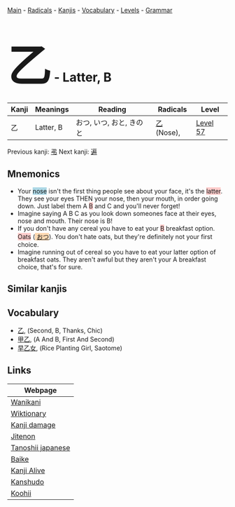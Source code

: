 <style> bigfont {font-size: 100px}</style>
[Main](../README.md) -
[Radicals](../radicals.md) -
[Kanjis](../kanjis.md) -
[Vocabulary](../vocabulary.md) -
[Levels](../levels.md) -
[Grammar](../grammar.md)
# <bigfont> 乙</bigfont> - Latter, B 

| Kanji | Meanings | Reading | Radicals | Level |
| --- | --- | --- | --- | --- |
| 乙 | Latter, B | おつ, いつ, おと, きのと | [乙](../radicals/乙.md) (Nose),  | [Level 57](../levels/wk_level57.md) |

Previous kanji: [弔](弔.md) Next kanji: [遍](遍.md) 

## Mnemonics
 * Your <span style="background-color:#ADD8E6"> nose</span> isn't the first thing people see about your face, it's the <span style="background-color:#ffcccb"> latter</span>. They see your eyes THEN your nose, then your mouth, in order going down. Just label them A <span style="background-color:#ffcccb"> B</span> and C and you'll never forget!
* Imagine saying A B C as you look down someones face at their eyes, nose and mouth. Their nose is B!
* If you don't have any cereal you have to eat your <span style="background-color:#ffcccb"> B</span> breakfast option. <span style="background-color:#ffcccb"> Oats</span> (<span style="background-color:#fed8b1"> [おつ](https://jisho.org/search/おつ)</span>). You don't hate oats, but they're definitely not your first choice.
* Imagine running out of cereal so you have to eat your latter option of breakfast oats. They aren't awful but they aren't your A breakfast choice, that's for sure.


## Similar kanjis
 


## Vocabulary
 * [乙](../vocabulary/乙.md), (Second, B, Thanks, Chic)
* [甲乙](../vocabulary/乙.md), (A And B, First And Second)
* [早乙女](../vocabulary/乙.md), (Rice Planting Girl, Saotome)



## Links 

| Webpage |
| --- |
| [Wanikani          ](https://www.wanikani.com/kanji/乙) |
| [Wiktionary        ](https://en.wiktionary.org/wiki/乙) |
| [Kanji damage      ](http://www.kanjidamage.com/kanji/search?utf8=✓&q=乙) |
| [Jitenon           ](https://jitenon.com/kanji/乙) |
| [Tanoshii japanese ](https://www.tanoshiijapanese.com/dictionary/kanji.cfm?k=乙) |
| [Baike             ](https://baike.baidu.com/item/乙) |
| [Kanji Alive       ](https://app.kanjialive.com/乙) |
| [Kanshudo          ](https://www.kanshudo.com/searchmn?q=乙) |
| [Koohii            ](https://kanji.koohii.com/study/kanji/乙) |
